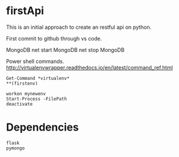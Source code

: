 # firstApi

This is an initial approach to create an restful api on python.

First commit to github through vs code.

MongoDB
    net start MongoDB
    net stop MongoDB
    
Power shell commands.
    http://virtualenvwrapper.readthedocs.io/en/latest/command_ref.html

    Get-Command *virtualenv*
    **(firstenv)

    workon mynewenv
    Start-Process -FilePath
    deactivate

# Dependencies
    flask
    pymongo
